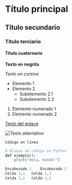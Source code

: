 # Título principal

## Título secundario

### Título terciario

#### Título cuaternario

**Texto en negrita**

*Texto en cursiva*

- Elemento 1
- Elemento 2
  - Subelemento 2.1
  - Subelemento 2.2

1. Elemento numerado 1
2. Elemento numerado 2

[Texto del enlace](URL)

![Texto alternativo](URL_de_la_imagen)

`Código en línea`

```python
# Bloque de código en Python
def ejemplo():
    print("Hola, mundo!")

Encabezado 1	Encabezado 2
Celda 1,1	Celda 1,2
Celda 2,1	Celda 2,2
